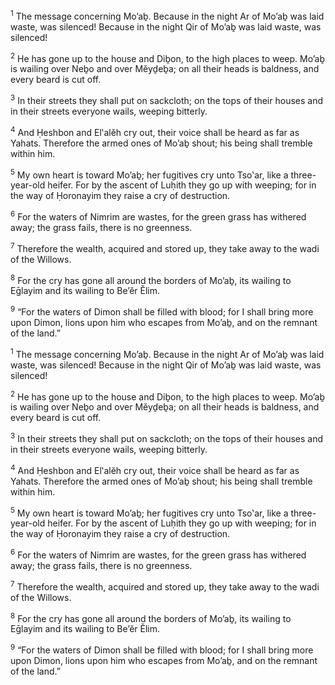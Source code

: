 <sup>1</sup> The message concerning Mo’aḇ. Because in the night Ar of Mo’aḇ was laid waste, was silenced! Because in the night Qir of Mo’aḇ was laid waste, was silenced!

<sup>2</sup> He has gone up to the house and Diḇon, to the high places to weep. Mo’aḇ is wailing over Neḇo and over Mĕyḏeḇa; on all their heads is baldness, and every beard is cut off.

<sup>3</sup> In their streets they shall put on sackcloth; on the tops of their houses and in their streets everyone wails, weeping bitterly.

<sup>4</sup> And Ḥeshbon and El‛alĕh cry out, their voice shall be heard as far as Yahats. Therefore the armed ones of Mo’aḇ shout; his being shall tremble within him.

<sup>5</sup> My own heart is toward Mo’aḇ; her fugitives cry unto Tso‛ar, like a three-year-old heifer. For by the ascent of Luḥith they go up with weeping; for in the way of Ḥoronayim they raise a cry of destruction.

<sup>6</sup> For the waters of Nimrim are wastes, for the green grass has withered away; the grass fails, there is no greenness.

<sup>7</sup> Therefore the wealth, acquired and stored up, they take away to the wadi of the Willows.

<sup>8</sup> For the cry has gone all around the borders of Mo’aḇ, its wailing to Eḡlayim and its wailing to Be’ĕr Ĕlim.

<sup>9</sup> “For the waters of Dimon shall be filled with blood; for I shall bring more upon Dimon, lions upon him who escapes from Mo’aḇ, and on the remnant of the land.”

<sup>1</sup> The message concerning Mo’aḇ. Because in the night Ar of Mo’aḇ was laid waste, was silenced! Because in the night Qir of Mo’aḇ was laid waste, was silenced!

<sup>2</sup> He has gone up to the house and Diḇon, to the high places to weep. Mo’aḇ is wailing over Neḇo and over Mĕyḏeḇa; on all their heads is baldness, and every beard is cut off.

<sup>3</sup> In their streets they shall put on sackcloth; on the tops of their houses and in their streets everyone wails, weeping bitterly.

<sup>4</sup> And Ḥeshbon and El‛alĕh cry out, their voice shall be heard as far as Yahats. Therefore the armed ones of Mo’aḇ shout; his being shall tremble within him.

<sup>5</sup> My own heart is toward Mo’aḇ; her fugitives cry unto Tso‛ar, like a three-year-old heifer. For by the ascent of Luḥith they go up with weeping; for in the way of Ḥoronayim they raise a cry of destruction.

<sup>6</sup> For the waters of Nimrim are wastes, for the green grass has withered away; the grass fails, there is no greenness.

<sup>7</sup> Therefore the wealth, acquired and stored up, they take away to the wadi of the Willows.

<sup>8</sup> For the cry has gone all around the borders of Mo’aḇ, its wailing to Eḡlayim and its wailing to Be’ĕr Ĕlim.

<sup>9</sup> “For the waters of Dimon shall be filled with blood; for I shall bring more upon Dimon, lions upon him who escapes from Mo’aḇ, and on the remnant of the land.”

